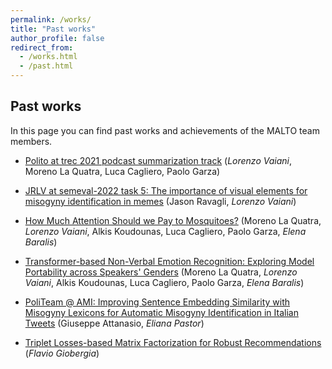 ```yaml
---
permalink: /works/
title: "Past works"
author_profile: false
redirect_from: 
  - /works.html
  - /past.html
---
```


## Past works

In this page you can find past works and achievements of the MALTO team members. 

<!-- Note: this page is temporary and has hardcoded entries. In the future, we should move each work to its own entry and iterate over them when generating the page  -->

* [Polito at trec 2021 podcast summarization track](https://trec.nist.gov/pubs/trec30/papers/PoliTO-Pod.pdf) (*Lorenzo Vaiani*, Moreno La Quatra, Luca Cagliero, Paolo Garza)

* [JRLV at semeval-2022 task 5: The importance of visual elements for misogyny identification in memes](https://aclanthology.org/2022.semeval-1.84.pdf) (Jason Ravagli, *Lorenzo Vaiani*)

* [How Much Attention Should we Pay to Mosquitoes?](https://dl.acm.org/doi/abs/10.1145/3503161.3551594) (Moreno La Quatra, *Lorenzo Vaiani*, Alkis Koudounas, Luca Cagliero, Paolo Garza, *Elena Baralis*)

* [Transformer-based Non-Verbal Emotion Recognition: Exploring Model Portability across Speakers' Genders](https://dl.acm.org/doi/pdf/10.1145/3551876.3554801) (Moreno La Quatra, *Lorenzo Vaiani*, Alkis Koudounas, Luca Cagliero, Paolo Garza, *Elena Baralis*)

* [PoliTeam @ AMI: Improving Sentence Embedding Similarity with Misogyny Lexicons for Automatic Misogyny Identification in Italian Tweets](https://ceur-ws.org/Vol-2765/paper142.pdf) (Giuseppe Attanasio, *Eliana Pastor*)

* [Triplet Losses-based Matrix Factorization for Robust Recommendations](https://arxiv.org/pdf/2210.12098.pdf) (*Flavio Giobergia*)
